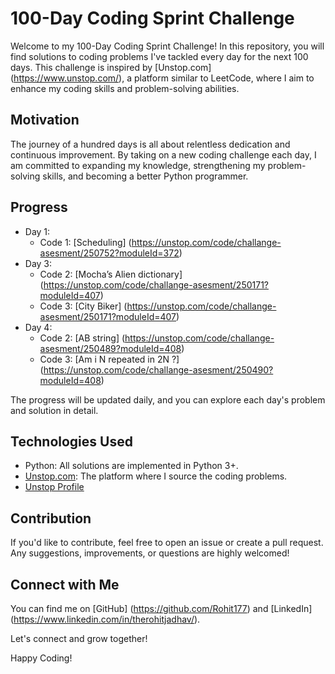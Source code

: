 # 100-Day Coding Sprint Challenge

Welcome to my 100-Day Coding Sprint Challenge! In this repository, you will find solutions to coding problems I've tackled every day for the next 100 days. This challenge is inspired by [Unstop.com] (https://www.unstop.com/), a platform similar to LeetCode, where I aim to enhance my coding skills and problem-solving abilities.

## Motivation

The journey of a hundred days is all about relentless dedication and continuous improvement. By taking on a new coding challenge each day, I am committed to expanding my knowledge, strengthening my problem-solving skills, and becoming a better Python programmer.

## Progress

- Day 1:  
  - Code 1: [Scheduling] (https://unstop.com/code/challange-asesment/250752?moduleId=372)
- Day 3:  
  - Code 2: [Mocha’s Alien dictionary] (https://unstop.com/code/challange-asesment/250171?moduleId=407)
  - Code 3: [City Biker] (https://unstop.com/code/challange-asesment/250171?moduleId=407)
- Day 4:  
  - Code 2: [AB string] (https://unstop.com/code/challange-asesment/250489?moduleId=408)
  - Code 3: [Am i N repeated in 2N ?] (https://unstop.com/code/challange-asesment/250490?moduleId=408)


The progress will be updated daily, and you can explore each day's problem and solution in detail.

## Technologies Used

- Python: All solutions are implemented in Python 3+.
- [Unstop.com](https://www.unstop.com/): The platform where I source the coding problems.
- [Unstop Profile](https://unstop.com/u/therohitjadhav)

## Contribution

If you'd like to contribute, feel free to open an issue or create a pull request. Any suggestions, improvements, or questions are highly welcomed!

## Connect with Me

You can find me on [GitHub] (https://github.com/Rohit177) and [LinkedIn] (https://www.linkedin.com/in/therohitjadhav/). 

Let's connect and grow together!

Happy Coding!

